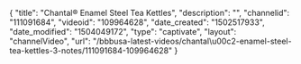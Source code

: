 {
    "title": "Chantal&reg;  Enamel Steel Tea Kettles",
    "description": "",
    "channelid": "111091684",
    "videoid": "109964628",
    "date_created": "1502517933",
    "date_modified": "1504049172",
    "type": "captivate",
    "layout": "channelVideo",
    "url": "\/bbbusa-latest-videos\/chantal\u00c2-enamel-steel-tea-kettles-3-notes\/111091684-109964628"
}